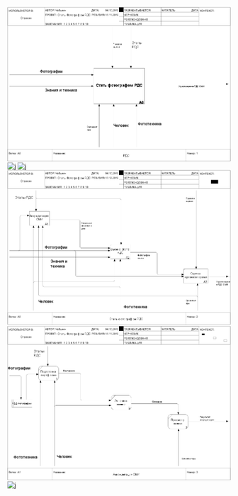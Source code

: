 ![j](https://github.com/GermanChebykin/GermanChebykin.github.io/blob/master/model.png)
![j](http://www.plantuml.com/plantuml/png/NP2nIWD148Rhx5CCgHHy1I765x2pNkuMSsHpAxCNB4GmGIi56q4B2uC1A-7G71nHuolyyqRESWXgSHppp_T_o-uWLfQhwSIRE2xAOyjsGfctCTAfwGrjDZxYC2tp_U03q-6eg9pfxJ67aouPUaKK39mx_XsTcSxInpCQl6E3L_sl-sGZ7QYRiCH6vaXV8vVuH8irQeCdh3ISfLMgoBdMqh8XBF20Uy8ZRh6WNPqLgcKkroGNdGnlojTfmiSFk8Kx5TH98ZU4blwUk4DO_YktQ3LzINPyoHLfl9BPjjvfLEIEie8pxyp0bRc-spS0)
![j](http://www.plantuml.com/plantuml/png/fL71IiD043rtlsB8IP5gA8ezY3JLQoGtpqkoRPUaMTdTuC4AKYeYY2UlWWN1Qr0AMcs_OVQF75Wh1OyUXdbvy-RDJBPZBDUs6XRCvB8yuveFWQTMQRXWZIvFyxvMLPaTgOAequ6qWZKYhTMvPxe5IKYeT2RqEdMvvbSPaN8Z_krOY9u5gq3B_i129hL8hLGby_ic8N030JvYxMxm7HUKxzqjeGzm4rowCIxnpLqHFGb-UcBVSo9pLS9nUo-4BQ2Fd4gjtUP-2BsTrdPxfKxyW1USuITvlLAU_phvshEVGp5prxYWuNEi0xRw0v5NJQbUkx6x-xCOeI_09tp0QS0IQ3PX8zfa50GXPdJZmOXGmc8YHeTq0Ek8CgFt-mO0)
![j](https://github.com/GermanChebykin/GermanChebykin.github.io/blob/master/model(1).png)
![j](https://github.com/GermanChebykin/GermanChebykin.github.io/blob/master/model(2).png)
![j](http://www.plantuml.com/plantuml/png/hP4n2i8m58RtdYAZ7Ng13jAh2BgfWzQz1As3cmUe289hq8Q6IDCh_Ez6_bHN1qk7v97l_T_ZGR9jFjlakzKoId534DqVAmUqSF0mgKgIgPhWYe06DKpVi0eTauLesRFn8WenHznX-GXuiFeHr8iK7yJAPVvHAz7eg1dYtsh5nFExMGD3Xw5HHvImQ8VgPpcX9ZnIPyR3Css97679syLHjbZF-O5l)
